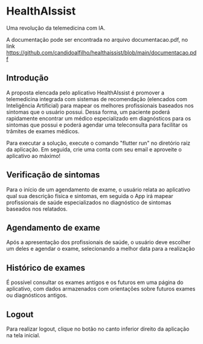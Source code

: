 # HealthAIssist

Uma revolução da telemedicina com IA.

A documentação pode ser encontrada no arquivo documentacao.pdf, no link https://github.com/candidoalfilho/healthaissist/blob/main/documentacao.pdf

## Introdução

A proposta elencada pelo aplicativo HealthAIssist é promover a
telemedicina integrada com sistemas de recomendação (elencados com Inteligência
Artificial) para mapear os melhores profissionais baseados nos sintomas que o
usuário possui. Dessa forma, um paciente poderá rapidamente encontrar um médico
especializado em diagnósticos para os sintomas que possui e poderá agendar uma
teleconsulta para facilitar os trâmites de exames médicos.

Para executar a solução, execute o comando "flutter run" no diretório raiz da aplicação. Em seguida, crie uma conta com seu email e aproveite o aplicativo ao máximo!

## Verificação de sintomas

Para o início de um agendamento de exame, o usuário relata ao aplicativo qual sua descrição física e sintomas, em seguida o App irá mapear profissionais de saúde especializados no diagnóstico de sintomas baseados nos relatados.

## Agendamento de exame

Após a apresentação dos profissionais de saúde, o usuário deve escolher um deles e agendar o exame, selecionando a melhor data para a realização

## Histórico de exames

É possível consultar os exames antigos e os futuros em uma página do aplicativo, com dados armazenados com orientações sobre futuros exames ou diagnósticos antigos.

## Logout

Para realizar logout, clique no botão no canto inferior direito da aplicação na tela inicial.
